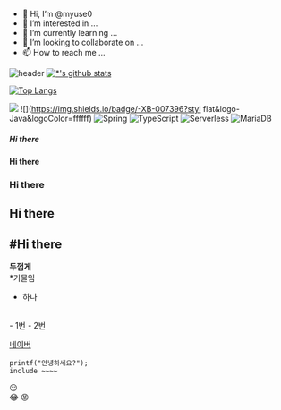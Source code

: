 - 👋 Hi, I’m @myuse0
- 👀 I’m interested in ...
- 🌱 I’m currently learning ...
- 💞️ I’m looking to collaborate on ...
- 📫 How to reach me ...

<!---
myuse0/myuse0 is a ✨ special ✨ repository because its `README.md` (this file) appears on your GitHub profile.
You can click the Preview link to take a look at your changes.
--->



![header](https://capsule-render.vercel.app/api?type=wave&color=auto&height=300&section=header&text=2&%20&fontSize=90)
[![*'s github stats](https://github-readme-stats.vercel.app/api?username=DangtangEee)](https://github.com/DangtangEee)

[![Top Langs](https://github-readme-stats.vercel.app/api/top-langs/?username=DangtangEee)](https://github.com/DangtangEee/github-readme-stats)

![](https://img.shields.io/badge/-C-123456?style-flat-square&logo-C&logoColor-black)
![](https://img.shields.io/badge/-XB-007396?styl flat&logo-Java&logoColor=ffffff)
![Spring](https://img.shields.io/badge/-Spring-6DB33F?style-for-the-badge&logo=Spring&logoColor=white)
![TypeScript](https://img.shields.io/badge/-TypeScript-3178C6?style-flat-square&logo-TypeScript&logoColor=white) ![Serverless](https://img.shields.io/badge/-Serverless-FD5750?style-flat-square&logo-Serverless&logoColor=magenta)
![MariaDB](https://img.shields.io/badge/-MariaDB-1F305F?style-flat-square&logo-mariadb&logoColor-white)
##### Hi there
#### Hi there
### Hi there
## Hi there
#Hi there
---
**두껍게** <br>
*기물임<br>
+ 하나
<br>
- 1번
- 2번

[네이버](https://naver.com)
```
printf("안녕하세요?");
include ~~~~
```
:smirk: <br>
:joy:
:rage:
